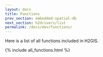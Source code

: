 ```yaml
---
layout: docs
title: Functions
prev_section: embedded-spatial-db
next_section: h2drivers/list
permalink: /docs/dev/functions/
---
```


Here is a list of all functions included in H2GIS.

{% include all_functions.html %}
